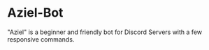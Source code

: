 # Aziel-Bot
"Aziel" is a beginner and friendly bot for Discord Servers with a few responsive commands.
